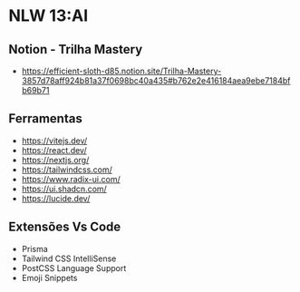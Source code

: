 # NLW 13:AI
## Notion - Trilha Mastery
- https://efficient-sloth-d85.notion.site/Trilha-Mastery-3857d78aff924b81a37f0698bc40a435#b762e2e416184aea9ebe7184bfb69b71
## Ferramentas

- https://vitejs.dev/
- https://react.dev/
- https://nextjs.org/
- https://tailwindcss.com/
- https://www.radix-ui.com/
- https://ui.shadcn.com/
- https://lucide.dev/

## Extensões Vs Code

- Prisma
- Tailwind CSS IntelliSense
- PostCSS Language Support
- Emoji Snippets
